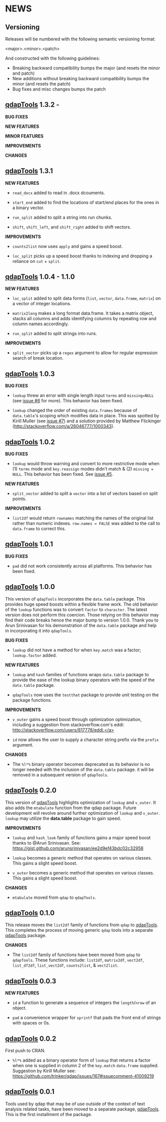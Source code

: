 NEWS
====

Versioning
----------

Releases will be numbered with the following semantic versioning format:

&lt;major&gt;.&lt;minor&gt;.&lt;patch&gt;

And constructed with the following guidelines:

* Breaking backward compatibility bumps the major (and resets the minor
  and patch)
* New additions without breaking backward compatibility bumps the minor
  (and resets the patch)
* Bug fixes and misc changes bumps the patch


 <a href="https://github.com/trinker/qdapTools" target="_blank">qdapTools</a> 1.3.2 -
----------------------------------------------------------------


**BUG FIXES**

**NEW FEATURES**

**MINOR FEATURES**

**IMPROVEMENTS**

**CHANGES**


 <a href="https://github.com/trinker/qdapTools" target="_blank">qdapTools</a> 1.3.1
----------------------------------------------------------------

**NEW FEATURES**

* `read_docx` added to read in .docx dcouments.

* `start_end` added to find the locations of start/end places for the ones in a
  binary vector.

* `run_split` added to split a string into run chunks.

* `shift`, `shift_left`, and `shift_right` added to shift vectors.

**IMPROVEMENTS**

* `counts2list` now uses `apply` and gains a speed boost.

* `loc_split`  picks up a speed boost thanks to indexing and dropping a reliance
  on `cut` + `split`.

 <a href="https://github.com/trinker/qdapTools" target="_blank">qdapTools</a> 1.0.4 - 1.1.0
----------------------------------------------------------------

**NEW FEATURES**

* `loc_split` added to split data forms (`list`, `vector`, `data.frame`,
  `matrix`) on a vector of integer locations.

* `matrix2long` makes a long format data.frame.  It takes a matrix object, stacks
  all columns and adds identifying columns by repeating row and column names
  accordingly.

* `run_split` added to split strings into runs.


**IMPROVEMENTS**

* `split_vector` picks up a `regex` argument to allow for regular expression
  search of break location.


 <a href="https://github.com/trinker/qdapTools" target="_blank">qdapTools</a> 1.0.3
----------------------------------------------------------------

**BUG FIXES**

* `lookup` threw an error with single length input `terms` and `missing=NULL`
  (see <a href="https://github.com/trinker/qdapTools/issues/6">issue #6</a> for more).  This behavior has been fixed.

* `lookup` changed the order of existing `data.frames` because of `data.table`'s
  scoping which modifies data in place.  This was spotted by Kirill Muller (see
  <a href="https://github.com/trinker/qdapTools/issues/7">issue #7</a>) and a solution provided by Matthew Flickinger
  (<a href="http://stackoverflow.com/a/26046777/1000343)." target="_blank">http://stackoverflow.com/a/26046777/1000343).</a>


 <a href="https://github.com/trinker/qdapTools" target="_blank">qdapTools</a> 1.0.2
----------------------------------------------------------------

**BUG FIXES**

* `lookup` would throw warning and convert to more restrictive mode when
  (1) `terms` mode and `key.reassign` modes didn't match & (2) `missing = NULL`.
  This behavior has been fixed.  See <a href="https://github.com/trinker/qdapTools/issues/5">issue #5</a>.

**NEW FEATURES**

* `split_vector` added to split a `vector` into a list of vectors based on split
  points.

**IMPROVEMENTS**

* `list2df` would return `rownames` matching the names of the original list
  rather than numeric indexes.  `row.names = FALSE` was added to the call to
  `data.frame` to correct this.


 <a href="https://github.com/trinker/qdapTools" target="_blank">qdapTools</a> 1.0.1
----------------------------------------------------------------

**BUG FIXES**

* `pad` did not work consistently across all platforms.  This behavior has been
  fixed.


 <a href="https://github.com/trinker/qdapTools" target="_blank">qdapTools</a> 1.0.0
----------------------------------------------------------------

This version of `qdapTools` incorporates the `data.table` package.  This
  provides huge speed boosts within a flexible frame work.  The old behavior of
  the `lookup` functions was to convert `factor` to `character`.  The latest
  version does not perform this coercion.  Those relying on this behavior may
  find their code breaks hence the major bump to version 1.0.0.  Thank you to
  Arun Srinivasan for his demonstration of the `data.table` package and help in
  incorporating it into `qdapTools`.

**BUG FIXES**

* `lookup` did not have a method for when `key.match` was a factor;
  `lookup.factor` added.

**NEW FEATURES**

* `lookup` and `hash` families of functions wraps `data.table` package to
  provide the ease of the lookup binary operators with the speed of the
  `data.table` package.

* `qdapTools` now uses the `testthat` package to provide unit testing on
  the package functions.

**IMPROVEMENTS**

* `v_outer` gains a speed boost through optimization optimization, including a
  suggestion from stackoverflow.com's eddi:
  <a href="http://stackoverflow.com/users/817778/eddi." target="_blank">http://stackoverflow.com/users/817778/eddi.</a>

* `id` now allows the user to supply a character string prefix via the `prefix`
  argument.

**CHANGES**

* The `%l*%` binary operator becomes deprecated as its behavior is no longer
  needed with the inclusion of the `data.table` package.  it will be removed in
  a subsequent version of `qdapTools`.


 <a href="https://github.com/trinker/qdapTools" target="_blank">qdapTools</a> 0.2.0
----------------------------------------------------------------

This version of <a href="https://github.com/trinker/qdapTools" target="_blank">qdapTools</a> highlights optimization of `lookup` and `v_outer`.
It also adds the `mtabulate` function from the qdap package.  Future development
will revolve around further optimization of `lookup` and `v_outer`.  `lookup`
may utilize the **data.table** package to gain speed.

**IMPROVEMENTS**

* `lookup` and `hash_look` family of functions gains a major speed boost thanks
  to @Arun Srinivasan.  See: https://gist.github.com/arunsrinivasan/ee2d9ef43bdc02c32958

* `lookup` becomes a generic method that operates on various classes.  This
  gains a slight speed boost.

* `v_outer` becomes a generic method that operates on various classes.  This
  gains a slight speed boost.

**CHANGES**

* `mtabulate` moved from `qdap` to `qdapTools`.



 <a href="https://github.com/trinker/qdapTools" target="_blank">qdapTools</a> 0.1.0
----------------------------------------------------------------

This release moves the `list2df` family of functions from `qdap` to <a href="https://github.com/trinker/qdapTools" target="_blank">qdapTools</a>.
This completes the process of moving generic `qdap` tools into a separate
 <a href="https://github.com/trinker/qdapTools" target="_blank">qdapTools</a> package.

**CHANGES**

* The `list2df` family of functions have been moved from `qdap` to `qdapTools`.
  These functions include: `list2df`, `matrix2df`, `vect2df`, `list_df2df`,
  `list_vect2df`, `counts2list`, & `vect2list`.



 <a href="https://github.com/trinker/qdapTools" target="_blank">qdapTools</a> 0.0.3
----------------------------------------------------------------

**NEW FEATURES**

* `id` a function to generate a sequence of integers the `length`/`nrow` of an
  object.

* `pad` a convenience wrapper for `sprintf` that pads the front end of strings
  with spaces or 0s.


 <a href="https://github.com/trinker/qdapTools" target="_blank">qdapTools</a> 0.0.2
----------------------------------------------------------------

First push to CRAN.

* `%l*%` added as a binary operator form of `lookup` that returns a factor when
  one is supplied in column 2 of the `key.match` `data.frame` supplied.
  Suggestion by Kirill Muller see:
  https://github.com/trinker/qdap/issues/167#issuecomment-41009219

 <a href="https://github.com/trinker/qdapTools" target="_blank">qdapTools</a> 0.0.1
----------------------------------------------------------------

Tools used by qdap that may be of use outside of the context of text analysis
related tasks, have been moved to a separate package, <a href="https://github.com/trinker/qdapTools" target="_blank">qdapTools</a>.  This is the
first installment of the package.
